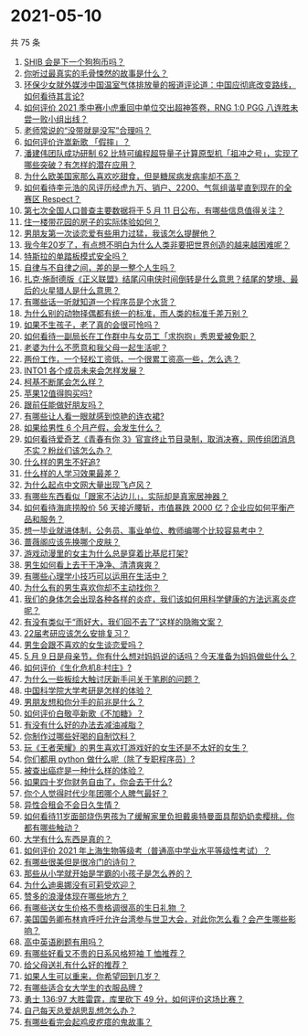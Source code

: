 # 2021-05-10

共 75 条

<!-- BEGIN -->
<!-- 最后更新时间 Mon May 10 2021 08:04:07 GMT+0800 (China Standard Time) -->

1. [SHIB 会是下一个狗狗币吗？](https://www.zhihu.com/question/455602405)
2. [你听过最真实的毛骨悚然的故事是什么？](https://www.zhihu.com/question/458168131)
3. [环保少女就外媒涉中国温室气体排放量的报道评论道：中国应彻底改变路线，如何看待其言论?](https://www.zhihu.com/question/458454363)
4. [如何评价 2021 季中赛小虎重回中单位交出超神答卷，RNG 1:0 PGG
   八连胜未尝一败小组出线？](https://www.zhihu.com/question/458616540)
5. [老师常说的“没带就是没写”合理吗？](https://www.zhihu.com/question/457033055)
6. [如何评价许嵩新歌 「假摔」？](https://www.zhihu.com/question/458607627)
7. [潘建伟团队成功研制 62
   比特可编程超导量子计算原型机「祖冲之号」，实现了哪些突破？有怎样的潜在应用？](https://www.zhihu.com/question/458402313)
8. [为什么欧美国家那么喜欢吃甜食，但是糖尿病发病率却不高？](https://www.zhihu.com/question/418929439)
9. [如何看待李元浩的风评历经虎九万、销户、2200、气氛组谐星直到现在的全赛区
   Respect？](https://www.zhihu.com/question/458398300)
10. [第七次全国人口普查主要数据将于 5 月 11
    日公布，有哪些信息值得关注？](https://www.zhihu.com/question/458484293)
11. [住一楼带花园的房子的实际体验如何？](https://www.zhihu.com/question/24249319)
12. [男朋友第一次谈恋爱有些用力过猛，我该怎么提醒他？](https://www.zhihu.com/question/419802297)
13. [我今年20岁了，有点想不明白为什么人类非要把世界创造的越来越困难呢？](https://www.zhihu.com/question/452475296)
14. [特斯拉的单踏板模式安全吗？](https://www.zhihu.com/question/457106227)
15. [自律与不自律之间，差的是一整个人生吗？](https://www.zhihu.com/question/441394802)
16. [扎克·施耐德版《正义联盟》结尾闪电侠时间倒转是什么意思？结尾的梦境、最后的火星猎人是什么意思？](https://www.zhihu.com/question/450098286)
17. [有哪些话一听就知道一个程序员是个水货？](https://www.zhihu.com/question/439598096)
18. [为什么别的动物择偶都有统一的标准，而人类的标准千差万别？](https://www.zhihu.com/question/457515166)
19. [如果不生孩子，老了真的会很可怜吗？](https://www.zhihu.com/question/444313202)
20. [如何看待一副局长在工作群中与女员工「求抱抱」秀恩爱被免职？](https://www.zhihu.com/question/458503250)
21. [老婆为什么不愿意和我父母一起生活呢？](https://www.zhihu.com/question/458049398)
22. [两份工作，一个轻松工资低，一个很累工资高一些，怎么选？](https://www.zhihu.com/question/63557154)
23. [INTO1 各个成员未来会怎样发展？](https://www.zhihu.com/question/456784751)
24. [柯基不断尾会怎么样？](https://www.zhihu.com/question/366868572)
25. [苹果12值得购买吗?](https://www.zhihu.com/question/369674875)
26. [跟前任能做好朋友吗？](https://www.zhihu.com/question/454060575)
27. [有哪些让人看一眼就感到惊艳的连衣裙?](https://www.zhihu.com/question/383661922)
28. [如果给男性 6 个月产假，会发生什么？](https://www.zhihu.com/question/458379267)
29. [如何看待爱奇艺《青春有你
    3》官宣终止节目录制，取消决赛，网传组团消息不实？粉丝们该怎么办？](https://www.zhihu.com/question/458528380)
30. [什么样的男生不好追?](https://www.zhihu.com/question/295115524)
31. [什么样的人学习效果最差？](https://www.zhihu.com/question/305792030)
32. [为什么起点中文网大量出现飞卢风？](https://www.zhihu.com/question/454447604)
33. [有哪些东西看似「跟家不沾边儿」，实际却是真家居神器？](https://www.zhihu.com/question/454606011)
34. [如何看待海底捞股价 56 天接近腰斩，市值暴跌 2000
    亿？企业应如何平衡产品和服务？](https://www.zhihu.com/question/458401875)
35. [想一毕业就进体制，公务员、事业单位、教师编哪个比较容易考中？](https://www.zhihu.com/question/456370248)
36. [蔷薇阁应该先换哪个皮肤？](https://www.zhihu.com/question/457705284)
37. [游戏动漫里的女主为什么总是穿着比基尼打架?](https://www.zhihu.com/question/453352120)
38. [男生如何看上去干干净净、清清爽爽？](https://www.zhihu.com/question/60449658)
39. [有哪些心理学小技巧可以运用在生活中？](https://www.zhihu.com/question/24245141)
40. [为什么有的男生喜欢你却不主动找你？](https://www.zhihu.com/question/328791863)
41. [我们的身体怎会出现各种各样的炎症，我们该如何用科学健康的方法远离炎症呢？](https://www.zhihu.com/question/457066503)
42. [有没有类似于“雨好大，我们回不去了”这样的隐晦文案？](https://www.zhihu.com/question/445913131)
43. [22届考研应该怎么安排复习？](https://www.zhihu.com/question/413326195)
44. [男生会跟不喜欢的女生谈恋爱吗？](https://www.zhihu.com/question/451063860)
45. [5 月 9
    日是母亲节，你有什么想对妈妈说的话吗？今天准备为妈妈做些什么？](https://www.zhihu.com/question/458478831)
46. [如何评价《生化危机8:村庄》?](https://www.zhihu.com/question/401056274)
47. [为什么一些板绘大触讨厌新手问关于笔刷的问题？](https://www.zhihu.com/question/29415580)
48. [中国科学院大学考研是怎样的体验？](https://www.zhihu.com/question/268420515)
49. [男朋友想和你分手的前兆是什么？](https://www.zhihu.com/question/23312889)
50. [如何评价白敬亭新歌《不加糖》？](https://www.zhihu.com/question/458425242)
51. [有没有什么好的办法去减油减脂？](https://www.zhihu.com/question/455888186)
52. [你制作过哪些好喝的自制饮料？](https://www.zhihu.com/question/23019168)
53. [玩《王者荣耀》的男生喜欢打游戏好的女生还是不太好的女生？](https://www.zhihu.com/question/457990985)
54. [你们都用 python 做什么呢（除了专职程序员）?](https://www.zhihu.com/question/439442263)
55. [被查出癌症是一种什么样的体验？](https://www.zhihu.com/question/316703481)
56. [如果四十岁你财务自由了，你会去干什么?](https://www.zhihu.com/question/323042685)
57. [你个人觉得时代少年团哪个人脾气最好？](https://www.zhihu.com/question/452322693)
58. [异性合租会不会日久生情？](https://www.zhihu.com/question/295424569)
59. [如何看待11岁面部烧伤男孩为了缓解家里负担戴奥特曼面具帮奶奶卖樱桃，你都有哪些触动？](https://www.zhihu.com/question/458441722)
60. [大学有什么东西是真的？](https://www.zhihu.com/question/430807321)
61. [如何评价 2021
    年上海生物等级考（普通高中学业水平等级性考试）？](https://www.zhihu.com/question/455464126)
62. [有哪些很美但是很冷门的诗句？](https://www.zhihu.com/question/375569001)
63. [那些从小学就开始是学霸的小孩子是怎么养的？](https://www.zhihu.com/question/427567462)
64. [为什么迪奥娜没有可莉受欢迎？](https://www.zhihu.com/question/458071219)
65. [赞多的浪漫体现在哪些地方？](https://www.zhihu.com/question/458459520)
66. [有哪些送女生价格不贵格调很高的生日礼物 ？](https://www.zhihu.com/question/277831030)
67. [美国国务卿布林肯呼吁允许台湾参与世卫大会，对此你怎么看？会产生哪些影响？](https://www.zhihu.com/question/458323936)
68. [高中英语刷题有用吗？](https://www.zhihu.com/question/312216212)
69. [有哪些好看又不贵的日系风格短袖 T 恤推荐？](https://www.zhihu.com/question/267880033)
70. [给父母送礼有什么好的推荐？](https://www.zhihu.com/question/27251347)
71. [如果人生可以重来，你希望回到几岁？](https://www.zhihu.com/question/457500157)
72. [有哪些适合女大学生的衣服品牌 ?](https://www.zhihu.com/question/37101521)
73. [勇士 136:97 大胜雷霆，库里砍下 49
    分，如何评价这场比赛？](https://www.zhihu.com/question/458480119)
74. [自己每天总爱胡思乱想怎么办？](https://www.zhihu.com/question/364386829)
75. [有哪些看完会起鸡皮疙瘩的鬼故事？](https://www.zhihu.com/question/447385140)

<!-- END -->
